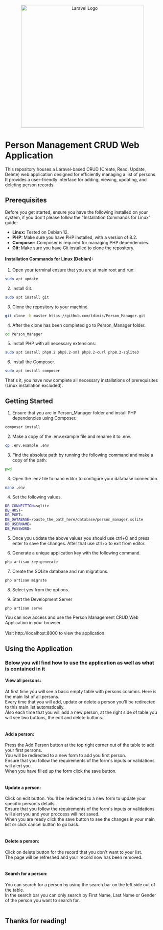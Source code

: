 <p align="center"><a href="https://laravel.com" target="_blank"><img src="https://raw.githubusercontent.com/laravel/art/master/logo-lockup/5%20SVG/2%20CMYK/1%20Full%20Color/laravel-logolockup-cmyk-red.svg" width="400" alt="Laravel Logo"></a></p>

# Person Management CRUD Web Application

This repository houses a Laravel-based CRUD (Create, Read, Update, Delete) web application designed for efficiently managing a list of persons. It provides a user-friendly interface for adding, viewing, updating, and deleting person records.

## Prerequisites

Before you get started, ensure you have the following installed on your system, if you don't please follow the "Installation Commands for Linux" guide:

- **Linux:** Tested on Debian 12.
- **PHP:** Make sure you have PHP installed, with a version of 8.2.
- **Composer:** Composer is required for managing PHP dependencies.
- **Git:** Make sure you have Git installed to clone the repository.
#### Installation Commands for Linux (Debian):
1. Open your terminal ensure that you are at main root and run:
```bash
sudo apt update
```
2. Install Git.
```bash
sudo apt install git
```
3. Clone the repository to your machine.
```bash
git clone -b master https://github.com/tdimis/Person_Manager.git
```
4. After the clone has been completed go to Person_Manager folder.
```bash
cd Person_Manager
```
5. Install PHP with all necessary extensions:
```bash
sudo apt install php8.2 php8.2-xml php8.2-curl php8.2-sqlite3
```
6. Install the Composer.
```bash
sudo apt install composer
```
That's it, you have now complete all necessary installations of prerequisites (Linux installation excluded).

## Getting Started

1. Ensure that you are in Person_Manager folder and install PHP dependencies using Composer.
```bash
composer install
```
2. Make a copy of the .env.example file and rename it to .env.
```bash
cp .env.example .env
```
3. Find the absolute path by running the following command and make a copy of the path:
```bash
pwd
```
3. Open the .env file to nano editor to configure your database connection.
```bash
nano .env
```
4. Set the following values.
```bash
DB_CONNECTION=sqlite
DB_HOST=
DB_PORT=
DB_DATABASE=/paste_the_path_here/database/person_manager.sqlite
DB_USERNAME=
DB_PASSWORD=
```
5. Once you update the above values you should use ctrl+O and press enter to save the changes.
   After that use ctrl+x to exit from editor.

6. Generate a unique application key with the following command.
```bash
php artisan key:generate
```
7. Create the SQLite database and run migrations.
```bash
php artisan migrate
```
8. Select yes from the options.

9. Start the Development Server
```bash
php artisan serve
```
You can now access and use the Person Management CRUD Web Application in your browser.<br><br>Visit http://localhost:8000 to view the application.

## Using the Application
### Below you will find how to use the application as well as what is contained in it
#### View all persons:
At first time you will see a basic empty table with persons columns. Here is the main list of all persons. <br>Every time that you will add, update or delete a person you'll be redirected to this main list automatically.<br>
Also each time that you will add a new person, at the right side of table you will see two buttons, the edit and delete buttons.<br><br>
#### Add a person:
Press the Add Person button at the top right corner out of the table to add your first persons.<br>
You will be redirected to a new form to add you first person. <br>Ensure that you follow the requirements of the form's inputs or validations will alert you. <br>When you have filled up the form click the save button.<br><br>
#### Update a person:
Click on edit button. You'll be redirected to a new form to update your specific person's details. <br>Ensure that you follow the requirements of the form's inputs or validations will alert you and your proccess will not saved. <br>When you are ready click the save button to see the changes in your main list or click cancel button to go back.<br><br>
#### Delete a person:
Click on delete button for the record that you don't want to your list. <br>The page will be refreshed and your record now has been removed.<br><br>
#### Search for a person:
You can search for a person by using the search bar on the left side out of the table.<br>
In the search bar you can only search by First Name, Last Name or Gender of the person you want to search for.<br><br>

## Thanks for reading!

   
